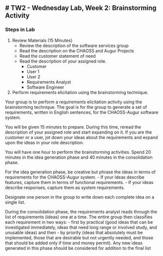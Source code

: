 ## # TW2 - Wednesday Lab, Week 2: Brainstorming Activity

### Steps in Lab
1. Review Materials (15 Minutes) 
    - Review the description of the software services group 
    - Read the description on the CHAOSS and Augur Projects
    - Read the customer statement of need
    - Read the description of your assigned role. 
        - Customer
        - User 1
        - User 2
        - Requirements Analyst
        - Software Engineer
2. Perform requirements elicitation using the brainstorming technique.

Your group is to perform a requirements elicitation activity using the brainstorming technique. The goal is for the group to generate a set of requirements, written in English sentences, for the CHAOSS-Augur software
system.

You will be given 15 minutes to prepare. During this time, reread the description of your assigned role and start expanding on it. If you are the customer or a user, jot down your ideas about the requirements and expand upon the ideas in your role description.

You will have one hour to perform the brainstorming activities. Spend 20 minutes in the idea generation phase and 40 minutes in the consolidation phase.

For the idea generation phase, be creative but phrase the ideas in
terms of requirements for the CHAOSS-Augur system. 
    - If your ideas describe features, capture them in terms of functional requirements.
    - If your ideas describe responses, capture them as system requirements.

Designate one person in the group to write down each complete idea on a single list.

During the consolidation phase, the requirements analyst reads through the list of requirements (ideas) one at a time. The entire group then classifies each requirement in two ways: 
    - first by practical (good ideas that can be investigated immediately, ideas that need long range or involved study, and unusable ideas) and then 
    - by priority (ideas that absolutely must be implemented, those that are desirable but not urgently needed, and those that should be added only if time and money permit). Any new ideas generated in this phase should be considered for addition to the final list
